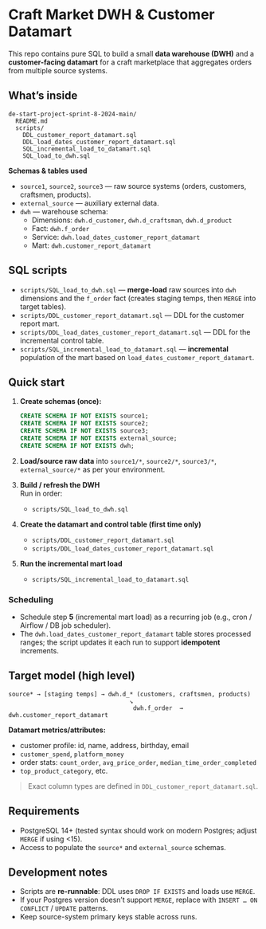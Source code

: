 # Craft Market DWH & Customer Datamart

This repo contains pure SQL to build a small **data warehouse (DWH)** and a **customer-facing datamart** for a craft marketplace that aggregates orders from multiple source systems.

## What’s inside

```
de-start-project-sprint-8-2024-main/
  README.md
  scripts/
    DDL_customer_report_datamart.sql
    DDL_load_dates_customer_report_datamart.sql
    SQL_incremental_load_to_datamart.sql
    SQL_load_to_dwh.sql
```

**Schemas & tables used**

- `source1`, `source2`, `source3` — raw source systems (orders, customers, craftsmen, products).
- `external_source` — auxiliary external data.
- `dwh` — warehouse schema:
  - Dimensions: `dwh.d_customer`, `dwh.d_craftsman`, `dwh.d_product`
  - Fact: `dwh.f_order`
  - Service: `dwh.load_dates_customer_report_datamart`
  - Mart: `dwh.customer_report_datamart`

## SQL scripts

- `scripts/SQL_load_to_dwh.sql` — **merge-load** raw sources into `dwh` dimensions and the `f_order` fact (creates staging temps, then `MERGE` into target tables).
- `scripts/DDL_customer_report_datamart.sql` — DDL for the customer report mart.
- `scripts/DDL_load_dates_customer_report_datamart.sql` — DDL for the incremental control table.
- `scripts/SQL_incremental_load_to_datamart.sql` — **incremental** population of the mart based on `load_dates_customer_report_datamart`.

## Quick start

1. **Create schemas (once):**

   ```sql
   CREATE SCHEMA IF NOT EXISTS source1;
   CREATE SCHEMA IF NOT EXISTS source2;
   CREATE SCHEMA IF NOT EXISTS source3;
   CREATE SCHEMA IF NOT EXISTS external_source;
   CREATE SCHEMA IF NOT EXISTS dwh;
   ```

2. **Load/source raw data** into `source1/*`, `source2/*`, `source3/*`, `external_source/*` as per your environment.

3. **Build / refresh the DWH**\
   Run in order:

   - `scripts/SQL_load_to_dwh.sql`

4. **Create the datamart and control table (first time only)**

   - `scripts/DDL_customer_report_datamart.sql`
   - `scripts/DDL_load_dates_customer_report_datamart.sql`

5. **Run the incremental mart load**

   - `scripts/SQL_incremental_load_to_datamart.sql`

### Scheduling

- Schedule step **5** (incremental mart load) as a recurring job (e.g., cron / Airflow / DB job scheduler).
- The `dwh.load_dates_customer_report_datamart` table stores processed ranges; the script updates it each run to support **idempotent** increments.

## Target model (high level)

```
source* → [staging temps] → dwh.d_* (customers, craftsmen, products)
                                  ↘
                                   dwh.f_order  →  dwh.customer_report_datamart
```

**Datamart metrics/attributes:**

- customer profile: id, name, address, birthday, email
- `customer_spend`, `platform_money`
- order stats: `count_order`, `avg_price_order`, `median_time_order_completed`
- `top_product_category`, etc.

> Exact column types are defined in `DDL_customer_report_datamart.sql`.

## Requirements

- PostgreSQL 14+ (tested syntax should work on modern Postgres; adjust `MERGE` if using <15).
- Access to populate the `source*` and `external_source` schemas.

## Development notes

- Scripts are **re-runnable**: DDL uses `DROP IF EXISTS` and loads use `MERGE`.
- If your Postgres version doesn’t support `MERGE`, replace with `INSERT … ON CONFLICT` / `UPDATE` patterns.
- Keep source-system primary keys stable across runs.

